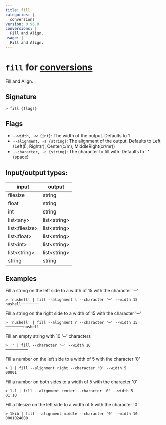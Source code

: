 ```yaml
---
title: fill
categories: |
  conversions
version: 0.96.0
conversions: |
  Fill and Align.
usage: |
  Fill and Align.
---
```

<!-- This file is automatically generated. Please edit the command in https://github.com/nushell/nushell instead. -->

# `fill` for [conversions](/commands/categories/conversions.md)

<div class='command-title'>Fill and Align.</div>

## Signature

```> fill {flags} ```

## Flags

 -  `--width, -w {int}`: The width of the output. Defaults to 1
 -  `--alignment, -a {string}`: The alignment of the output. Defaults to Left (Left(l), Right(r), Center(c/m), MiddleRight(cr/mr))
 -  `--character, -c {string}`: The character to fill with. Defaults to ' ' (space)


## Input/output types:

| input          | output       |
| -------------- | ------------ |
| filesize       | string       |
| float          | string       |
| int            | string       |
| list\<any\>      | list\<string\> |
| list\<filesize\> | list\<string\> |
| list\<float\>    | list\<string\> |
| list\<int\>      | list\<string\> |
| list\<string\>   | list\<string\> |
| string         | string       |
## Examples

Fill a string on the left side to a width of 15 with the character '─'
```nu
> 'nushell' | fill --alignment l --character '─' --width 15
nushell────────
```

Fill a string on the right side to a width of 15 with the character '─'
```nu
> 'nushell' | fill --alignment r --character '─' --width 15
────────nushell
```

Fill an empty string with 10 '─' characters
```nu
> '' | fill --character '─' --width 10
──────────
```

Fill a number on the left side to a width of 5 with the character '0'
```nu
> 1 | fill --alignment right --character '0' --width 5
00001
```

Fill a number on both sides to a width of 5 with the character '0'
```nu
> 1.1 | fill --alignment center --character '0' --width 5
01.10
```

Fill a filesize on the left side to a width of 5 with the character '0'
```nu
> 1kib | fill --alignment middle --character '0' --width 10
0001024000
```
